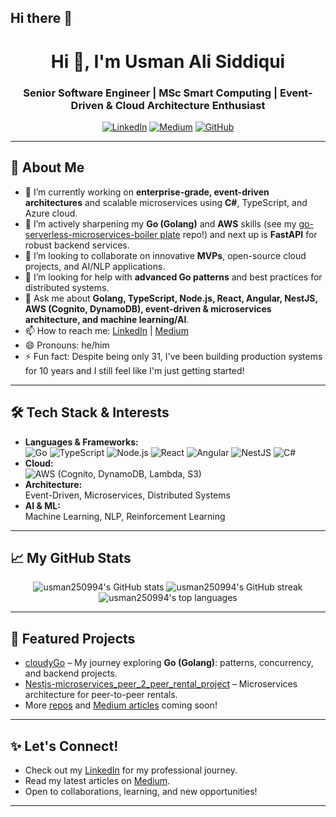 ## Hi there 👋

<!--
**usman250994/usman250994** is a ✨ _special_ ✨ repository because its `README.md` (this file) appears on your GitHub profile.
-->

<h1 align="center">Hi 👋, I'm Usman Ali Siddiqui</h1>
<h3 align="center">Senior Software Engineer | MSc Smart Computing | Event-Driven & Cloud Architecture Enthusiast</h3>

<p align="center">
  <a href="https://www.linkedin.com/in/usman-ali-siddiqui-744585132/"><img src="https://img.shields.io/badge/LinkedIn-blue?logo=linkedin" alt="LinkedIn"></a>
  <a href="https://medium.com/@mani9418"><img src="https://img.shields.io/badge/Medium-black?logo=medium" alt="Medium"></a>
  <a href="https://github.com/usman250994"><img src="https://img.shields.io/github/followers/usman250994?label=GitHub&style=social" alt="GitHub"></a>
</p>

---

## 🚀 About Me

- 🔭 I’m currently working on **enterprise-grade, event-driven architectures** and scalable microservices using **C#**, TypeScript, and Azure cloud.
- 🌱 I’m actively sharpening my **Go (Golang)** and **AWS** skills (see my [go-serverless-microservices-boiler plate](https://github.com/usman250994/go-serverless-microservices) repo!) and next up is **FastAPI** for robust backend services.
- 👯 I’m looking to collaborate on innovative **MVPs**, open-source cloud projects, and AI/NLP applications.
- 🤔 I’m looking for help with **advanced Go patterns** and best practices for distributed systems.
- 💬 Ask me about **Golang, TypeScript, Node.js, React, Angular, NestJS, AWS (Cognito, DynamoDB), event-driven & microservices architecture, and machine learning/AI**.
- 📫 How to reach me: [LinkedIn](https://www.linkedin.com/in/usman-ali-siddiqui-744585132/) | [Medium](https://medium.com/@mani9418)  
- 😄 Pronouns: he/him
- ⚡ Fun fact: Despite being only 31, I've been building production systems for 10 years and I still feel like I'm just getting started!

---

## 🛠️ Tech Stack & Interests

- **Languages & Frameworks:**  
  ![Go](https://img.shields.io/badge/Go-00ADD8?logo=go&logoColor=white)
  ![TypeScript](https://img.shields.io/badge/TypeScript-007ACC?logo=typescript&logoColor=white) 
  ![Node.js](https://img.shields.io/badge/Node.js-339933?logo=node.js&logoColor=white)
  ![React](https://img.shields.io/badge/React-61DAFB?logo=react&logoColor=black)
  ![Angular](https://img.shields.io/badge/Angular-DD0031?logo=angular&logoColor=white)
  ![NestJS](https://img.shields.io/badge/NestJS-E0234E?logo=nestjs&logoColor=white)
  ![C#](https://img.shields.io/badge/C%23-239120?logo=c-sharp&logoColor=white)
- **Cloud:**  
  ![AWS](https://img.shields.io/badge/AWS-232F3E?logo=amazon-aws&logoColor=white) (Cognito, DynamoDB, Lambda, S3)
- **Architecture:**  
  Event-Driven, Microservices, Distributed Systems
- **AI & ML:**  
  Machine Learning, NLP, Reinforcement Learning

---

## 📈 My GitHub Stats

<p align="center">
  <img src="https://github-readme-stats.vercel.app/api?username=usman250994&show_icons=true&theme=tokyonight" alt="usman250994's GitHub stats" />
  <img src="https://github-readme-streak-stats.herokuapp.com/?user=usman250994&theme=tokyonight" alt="usman250994's GitHub streak" />
  <img src="https://github-readme-stats.vercel.app/api/top-langs/?username=usman250994&layout=compact&theme=tokyonight" alt="usman250994's top languages" />
</p>

---

## 📌 Featured Projects

- [cloudyGo](https://github.com/usman250994/go-serverless-microservices) – My journey exploring **Go (Golang)**: patterns, concurrency, and backend projects.
- [Nestjs-microservices_peer_2_peer_rental_project](https://github.com/usman250994/Nestjs-microservices_peer_2_peer_rental_project) – Microservices architecture for peer-to-peer rentals.
- More [repos](https://github.com/usman250994?tab=repositories) and [Medium articles](https://medium.com/@mani9418) coming soon!

---

## ✨ Let's Connect!

- Check out my [LinkedIn](https://www.linkedin.com/in/usman-ali-siddiqui-744585132/) for my professional journey.
- Read my latest articles on [Medium](https://medium.com/@mani9418).
- Open to collaborations, learning, and new opportunities!

---
